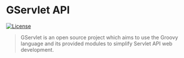 # GServlet API

[![License](http://img.shields.io/:license-apache-blue.svg)](http://www.apache.org/licenses/LICENSE-2.0.html)


> GServlet is an open source project which aims to use the Groovy language and its provided modules to simplify Servlet API web development.

